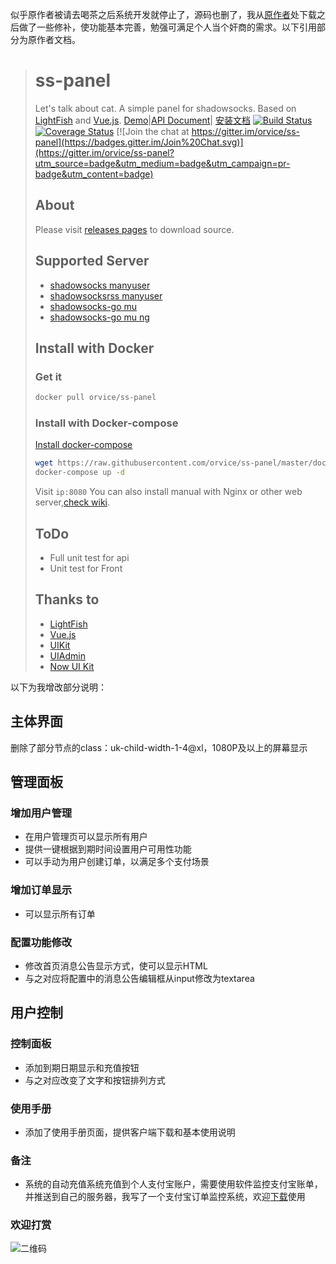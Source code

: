 似乎原作者被请去喝茶之后系统开发就停止了，源码也删了，我从[原作者](https://github.com/orvice/ss-panel/releases)处下载之后做了一些修补，使功能基本完善，勉强可满足个人当个奸商的需求。以下引用部分为原作者文档。


> # ss-panel
> Let's talk about cat.  A simple panel for shadowsocks.
>  Based on [LightFish](https://github.com/Pongtan/LightFish) and [Vue.js](https://vuejs.org).
> [Demo](https://demo.sspanel.xyz/)|[API Document](https://doc.sspanel.xyz/)| [安装文档](https://sspanel.xyz/docs)
> [![Build Status](https://travis-ci.org/orvice/ss-panel.svg?branch=master)](https://travis-ci.org/orvice/ss-panel) [![Coverage Status](https://coveralls.io/repos/github/orvice/ss-panel/badge.svg?branch=master)](https://coveralls.io/github/orvice/ss-panel?branch=master) [![Join the chat at https://gitter.im/orvice/ss-panel](https://badges.gitter.im/Join%20Chat.svg)](https://gitter.im/orvice/ss-panel?utm_source=badge&utm_medium=badge&utm_campaign=pr-badge&utm_content=badge)
>  ## About
> Please visit [releases pages](https://github.com/orvice/ss-panel/releases) to download source.
> ## Supported Server
> * [shadowsocks manyuser](https://github.com/mengskysama/shadowsocks/tree/manyuser)
> * [shadowsocksrss manyuser](https://github.com/breakwa11/shadowsocks/tree/manyuser)
> * [shadowsocks-go mu](https://github.com/orvice/shadowsocks-go)
> * [shadowsocks-go mu ng](https://github.com/catpie/ss-go-mu)
> ## Install with Docker
> ### Get it 
> ```bash
> docker pull orvice/ss-panel
> ```
> ### Install with Docker-compose
> [Install docker-compose](https://docs.docker.com/compose/install/)
> ```bash
> wget https://raw.githubusercontent.com/orvice/ss-panel/master/docker-compose.yml
> docker-compose up -d
> ```
> Visit `ip:8080`
> You can also install manual with Nginx or other web server,[check wiki](https://github.com/orvice/ss-panel/wiki/Install-with-Nginx).
> ## ToDo
> * Full unit test for api
> * Unit test for Front
> ## Thanks to
> * [LightFish](https://github.com/Pongtan/LightFish)
> * [Vue.js](https://vuejs.org)
> * [UIKit](https://getuikit.com)
> * [UIAdmin](https://github.com/ConsoleTVs/UIAdmin)
> * [Now UI Kit](https://github.com/creativetimofficial/now-ui-kit)

以下为我增改部分说明：

## 主体界面

删除了部分节点的class：uk-child-width-1-4@xl，1080P及以上的屏幕显示

## 管理面板

### 增加用户管理

- 在用户管理页可以显示所有用户
- 提供一键根据到期时间设置用户可用性功能
- 可以手动为用户创建订单，以满足多个支付场景

### 增加订单显示

- 可以显示所有订单

### 配置功能修改

- 修改首页消息公告显示方式，使可以显示HTML
- 与之对应将配置中的消息公告编辑框从input修改为textarea

## 用户控制

### 控制面板

- 添加到期日期显示和充值按钮
- 与之对应改变了文字和按钮排列方式

### 使用手册

- 添加了使用手册页面，提供客户端下载和基本使用说明

### 备注

- 系统的自动充值系统充值到个人支付宝账户，需要使用软件监控支付宝账单，并推送到自己的服务器，我写了一个支付宝订单监控系统，欢迎[下载](http://www.myshuju.net/home/download)使用

### 欢迎打赏

![二维码](http://img.myshuju.net/qrcode/qrcodes.png)